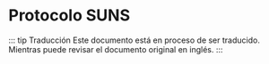 # Protocolo SUNS

::: tip Traducción
Este documento está en proceso de ser traducido. Mientras puede revisar el documento original en inglés.
:::